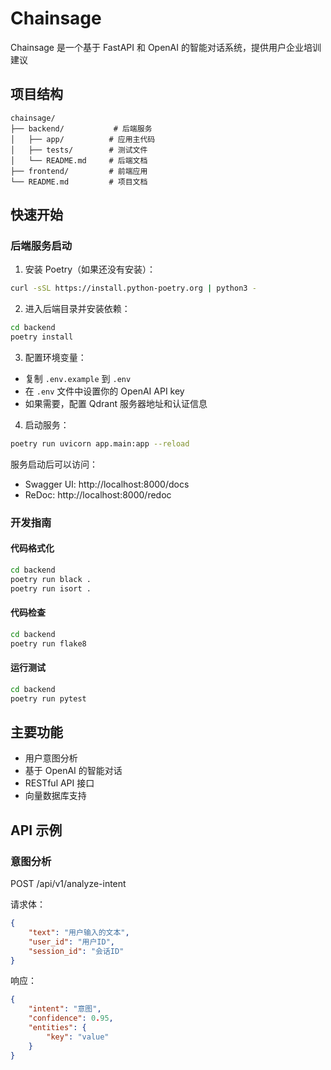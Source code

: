 # Chainsage

Chainsage 是一个基于 FastAPI 和 OpenAI 的智能对话系统，提供用户企业培训建议

## 项目结构

```
chainsage/
├── backend/           # 后端服务
│   ├── app/          # 应用主代码
│   ├── tests/        # 测试文件
│   └── README.md     # 后端文档
├── frontend/         # 前端应用
└── README.md         # 项目文档
```

## 快速开始

### 后端服务启动

1. 安装 Poetry（如果还没有安装）：
```bash
curl -sSL https://install.python-poetry.org | python3 -
```

2. 进入后端目录并安装依赖：
```bash
cd backend
poetry install
```

3. 配置环境变量：
- 复制 `.env.example` 到 `.env`
- 在 `.env` 文件中设置你的 OpenAI API key
- 如果需要，配置 Qdrant 服务器地址和认证信息

4. 启动服务：
```bash
poetry run uvicorn app.main:app --reload
```

服务启动后可以访问：
- Swagger UI: http://localhost:8000/docs
- ReDoc: http://localhost:8000/redoc

### 开发指南

#### 代码格式化
```bash
cd backend
poetry run black .
poetry run isort .
```

#### 代码检查
```bash
cd backend
poetry run flake8
```

#### 运行测试
```bash
cd backend
poetry run pytest
```

## 主要功能

- 用户意图分析
- 基于 OpenAI 的智能对话
- RESTful API 接口
- 向量数据库支持

## API 示例

### 意图分析

POST /api/v1/analyze-intent

请求体：
```json
{
    "text": "用户输入的文本",
    "user_id": "用户ID",
    "session_id": "会话ID"
}
```

响应：
```json
{
    "intent": "意图",
    "confidence": 0.95,
    "entities": {
        "key": "value"
    }
}
``` 